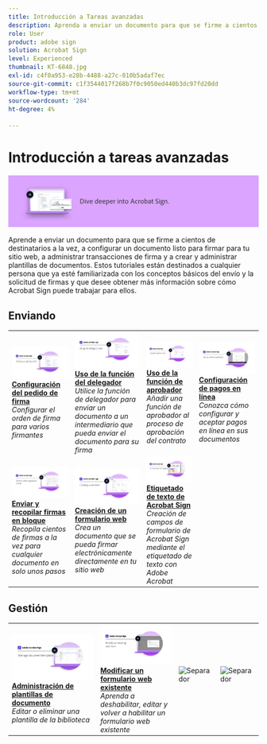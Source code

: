 ```yaml
---
title: Introducción a Tareas avanzadas
description: Aprenda a enviar un documento para que se firme a cientos de destinatarios a la vez, configurar un documento listo para firmar para su sitio web, administrar transacciones de firma y crear y administrar plantillas de documentos
role: User
product: adobe sign
solution: Acrobat Sign
level: Experienced
thumbnail: KT-6848.jpg
exl-id: c4f0a953-e28b-4488-a27c-010b5adaf7ec
source-git-commit: c1f3544017f268b7f0c9050ed440b3dc97fd20dd
workflow-type: tm+mt
source-wordcount: '284'
ht-degree: 4%

---
```


# Introducción a tareas avanzadas

![Imagen avanzada de Sign](../assets/Hero-Advanced.png)

Aprende a enviar un documento para que se firme a cientos de destinatarios a la vez, a configurar un documento listo para firmar para tu sitio web, a administrar transacciones de firma y a crear y administrar plantillas de documentos. Estos tutoriales están destinados a cualquier persona que ya esté familiarizada con los conceptos básicos del envío y la solicitud de firmas y que desee obtener más información sobre cómo Acrobat Sign puede trabajar para ellos.

## Enviando

<table style="table-layout:fixed">
<tr>
  <td>
    <a href="setting-up-routing.md">
      <img alt="Configuración del pedido de firma" src="../assets/Routing.png">
    </a>
    <div>
    <a href="setting-up-routing.md"><strong>Configuración del pedido de firma</strong></a>
    </div>
    <em>Configurar el orden de firma para varios firmantes</em>
    <br>
  </td>
  <td>
    <a href="delegate-signature.md">
      <img alt="Delegar en otra persona" src="../assets/Delegating.png" />
    </a>  
    <div>
    <a href="delegate-signature.md"><strong>Uso de la función del delegador</strong></a>
    </div>
    <em>Utilice la función de delegador para enviar un documento a un intermediario que pueda enviar el documento para su firma</em>
    <br>
  </td>
  <td>
    <a href="add-an-approver.md">
      <img alt="Uso de la función de aprobador" src="../assets/Approver.png" />
    </a>
    <div>
    <a href="add-an-approver.md"><strong>Uso de la función de aprobador</strong></a>
    </div>
    <em>Añadir una función de aprobador al proceso de aprobación del contrato</em>
    <br>
  </td>
  <td>
    <a href="set-up-online-payments.md">
      <img alt="Configuración de pagos en línea" src="../assets/Payments.png" />
    </a>
    <div>
    <a href="set-up-online-payments.md"><strong>Configuración de pagos en línea</strong></a>
    </div>
    <em>Conozca cómo configurar y aceptar pagos en línea en sus documentos</em>
    <br>
  </td>
</tr>
<tr>
 <td>
    <a href="megasign.md">
      <img alt="Enviar y recopilar firmas en bloque" src="../assets/Megasign.png" />
    </a>
    <div>
    <a href="megasign.md"><strong>Enviar y recopilar firmas en bloque</strong></a>
    </div>
    <em>Recopila cientos de firmas a la vez para cualquier documento en solo unos pasos</em>
    <br>
  </td>
  <td>
    <a href="webform.md">
      <img alt="Creación de un formulario web" src="../assets/Webform.png" />
    </a>
    <div>
    <a href="webform.md"><strong>Creación de un formulario web</strong></a>
    </div>
    <em>Crea un documento que se pueda firmar electrónicamente directamente en tu sitio web</em>
    <br>
  </td>
  <td>
    <a href="adobe-sign-text-tagging.md">
      <img alt="Etiquetado de texto de Acrobat Sign" src="../assets/Text-Tagging.png" />
  </a>
    <div>
    <a href="adobe-sign-text-tagging.md"><strong>Etiquetado de texto de Acrobat Sign</strong></a>
    </div>
    <em>Creación de campos de formulario de Acrobat Sign mediante el etiquetado de texto con Adobe Acrobat</em>
    <br>
  </td>
</tr>
</table>

## Gestión

<table style="table-layout:fixed">
<tr>
  <td>
    <a href="edit-a-template.md">
      <img alt="Administración de plantillas de documento" src="../assets/ManageTemplate.png" />
    </a>
    <div>
    <a href="edit-a-template.md"><strong>Administración de plantillas de documento</strong></a>
    </div>
    <em>Editar o eliminar una plantilla de la biblioteca</em>
    <br>
  </td>
  <td>
    <a href="modify-webform.md">
      <img alt="Modificar un formulario web existente" src="../assets/Modifywebform.png" />
    </a>
    <div>
    <a href="modify-webform.md"><strong>Modificar un formulario web existente</strong></a>
    </div>
    <em>Aprenda a deshabilitar, editar y volver a habilitar un formulario web existente</em>
    <br>
  </td>  
  <td>
    <img alt="Separador" src="../assets/Whitespacer.png" />
    <div>
    <br>
  </td>
  <td>
    <img alt="Separador" src="../assets/Whitespacer.png" />
    <div>
    <br>
  </td>
</tr>
</table>
